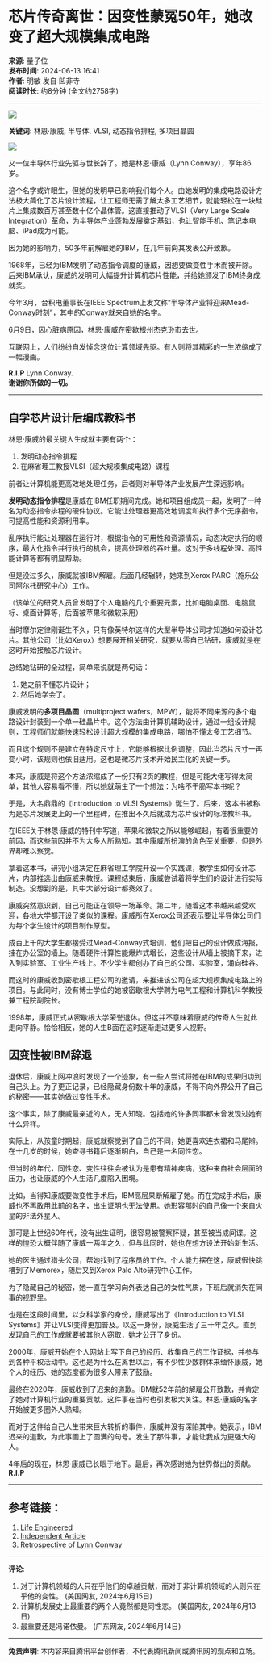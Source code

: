 # 芯片传奇离世：因变性蒙冤50年，她改变了超大规模集成电路

**来源**: 量子位  
**发布时间**: 2024-06-13 16:41  
**作者**: 明敏 发自 凹非寺  
**阅读时长**: 约8分钟 (全文约2758字)  

---

![](https://inews.gtimg.com/newsapp_bt/0/0522140926837_6113/0)

**关键词**: 林恩·康威, 半导体, VLSI, 动态指令排程, 多项目晶圆

![](https://inews.gtimg.com/newsapp_bt/0/1114125652443_8907/0)

又一位半导体行业先驱与世长辞了。她是林恩·康威（Lynn Conway），享年86岁。

这个名字或许眼生，但她的发明早已影响我们每个人。由她发明的集成电路设计方法极大简化了芯片设计流程，让工程师无需了解太多工艺细节，就能轻松在一块硅片上集成数百万甚至数十亿个晶体管。这直接推动了VLSI（Very Large Scale Integration）革命，为半导体产业蓬勃发展奠定基础，也让智能手机、笔记本电脑、iPad成为可能。

因为她的影响力，50多年前解雇她的IBM，在几年前向其发表公开致歉。

1968年，已经为IBM发明了动态指令调度的康威，因想要做变性手术而被开除。后来IBM承认，康威的发明可大幅提升计算机芯片性能，并给她颁发了IBM终身成就奖。

今年3月，台积电董事长在IEEE Spectrum上发文称“半导体产业将迎来Mead-Conway时刻”，其中的Conway就来自她的名字。

6月9日，因心脏病原因，林恩·康威在密歇根州杰克逊市去世。

互联网上，人们纷纷自发悼念这位计算领域先驱。有人则将其精彩的一生浓缩成了一幅漫画。

**R.I.P** Lynn Conway.  
**谢谢你所做的一切。**

---

## 自学芯片设计后编成教科书

林恩·康威的最关键人生成就主要有两个：
1. 发明动态指令排程
2. 在麻省理工教授VLSI（超大规模集成电路）课程

前者让计算机能更高效地处理任务，后者则对半导体产业发展产生深远影响。

**发明动态指令排程**是康威在IBM任职期间完成。她和项目组成员一起，发明了一种名为动态指令排程的硬件协议。它能让处理器更高效地调度和执行多个无序指令，可提高性能和资源利用率。

乱序执行能让处理器在运行时，根据指令的可用性和资源情况，动态决定执行的顺序，最大化指令并行执行的机会，提高处理器的吞吐量。这对于多线程处理、高性能计算等都有明显帮助。

但是没过多久，康威就被IBM解雇。后面几经辗转，她来到Xerox PARC（施乐公司阿尔托研究中心）工作。

（该单位的研究人员曾发明了个人电脑的几个重要元素，比如电脑桌面、电脑鼠标、桌面计算等，后面被苹果和微软采用）

当时摩尔定律刚诞生不久，只有像英特尔这样的大型半导体公司才知道如何设计芯片。其他公司（比如Xerox）想要展开相关研究，就要从零自己钻研，康威就是在这时开始接触芯片设计。

总结她钻研的全过程，简单来说就是两句话：
1. 她之前不懂芯片设计；
2. 然后她学会了。

康威发明的**多项目晶圆**（multiproject wafers，MPW），能将不同来源的多个电路设计封装到一个单一硅晶片中。这个方法由计算机辅助设计，通过一组设计规则，工程师们就能快速轻松设计超大规模的集成电路，哪怕不懂太多工艺细节。

而且这个规则不是建立在特定尺寸上，它能够根据比例调整，因此当芯片尺寸一再变小时，该规则也依旧适用。这也是微芯片技术开始民主化的关键一步。

本来，康威是将这个方法浓缩成了一份只有2页的教程，但是可能大佬写得太简单，其他人容易看不懂，所以她就萌生了一个想法：为啥不干脆写本书呢？

于是，大名鼎鼎的《Introduction to VLSI Systems》诞生了。后来，这本书被称为是芯片发展史上的一个里程碑，在推出不久后就成为芯片设计的标准教科书。

在IEEE关于林恩·康威的特刊中写道，苹果和微软之所以能够崛起，有着很重要的前因，而这些前因并不为大多人所熟知。其中康威所扮演的角色至关重要，但是外界却难以察觉。

拿着这本书，研究小组决定在麻省理工学院开设一个实践课，教学生如何设计芯片，内部推选出由康威来教授。课程结束后，康威尝试着将学生们的设计进行实际制造。没想到的是，其中大部分设计都奏效了。

康威突然意识到，自己可能正在领导一场革命。第二年，随着这本书越来越受欢迎，各地大学都开设了类似的课程。康威所在Xerox公司还表示要让半导体公司们为每个学生设计的项目制作原型。

成百上千的大学生都接受过Mead-Conway式培训，他们把自己的设计做成海报，挂在办公室的墙上。随着硬件计算性能爆炸式增长，这些设计从墙上被摘下来，进入到实验室、工业生产线上。不少学生都创办了自己的公司、实验室，涌向硅谷。

而这时的康威收到密歇根工程公司的邀请，来推进该公司在超大规模集成电路上的项目。与此同时，没有博士学位的她被密歇根大学聘为电气工程和计算机科学教授兼工程院副院长。

1998年，康威正式从密歇根大学荣誉退休。但这并不意味着康威的传奇人生就此走向平静。恰恰相反，她的人生B面在这时逐渐走进更多人视野。

## 因变性被IBM辞退

退休后，康威上网冲浪时发现了一个迹象，有一些人尝试将她在IBM的成果归功到自己头上。为了更正记录，已经隐藏身份数十年的康威，不得不向外界公开了自己的秘密——其实她做过变性手术。

这个事实，除了康威最亲近的人，无人知晓。包括她的许多同事都未曾发现过她有什么异样。

实际上，从孩童时期起，康威就察觉到了自己的不同，她更喜欢连衣裙和马尾辫。在十几岁的时候，她查寻书籍后逐渐明白，自己是一名同性恋。

但当时的年代，同性恋、变性往往会被认为是患有精神疾病，这种来自社会层面的压力，也让康威的个人生活几度陷入困境。

比如，当得知康威要做变性手术后，IBM高层果断解雇了她。而在完成手术后，康威也不再敢用此前的名字，出生证明也无法使用。她形容那时的自己像一个来自火星的非法外星人。

那可是上世纪60年代，没有出生证明，很容易被警察怀疑，甚至被当成间谍。这样的惶恐大概伴随了康威一两年之久，但与此同时，她也在想方设法开始新生活。

她的医生通过猎头公司，帮她找到了程序员的工作。个人能力摆在这，康威很快跳槽到了Memorex，随后又到Xerox Palo Alto研究中心工作。

为了隐藏自己的秘密，她一直在学习向外表达自己的女性气质，下班后就消失在同事的视野里。

也是在这段时间里，以女科学家的身份，康威写出了《Introduction to VLSI Systems》并让VLSI变得更加普及。以这一身份，康威生活了三十年之久。直到发现自己的工作成就要被其他人窃取，她才公开了身份。

2000年，康威开始在个人网站上写下自己的经历、收集自己的工作证据，并参与到各种平权活动中。这也是为什么在离世以后，有不少性少数群体来缅怀康威，她个人的经历、她的态度都为很多人带来了鼓励。

最终在2020年，康威收到了迟来的道歉。IBM就52年前的解雇公开致歉，并肯定了她对计算机行业的重要贡献。这件事在当时也引发极大关注。林恩·康威的名字开始被更多圈外人熟知。

而对于这件给自己人生带来巨大转折的事件，康威并没有深陷其中。她表示，IBM迟来的道歉，为此事画上了圆满的句号。发生了那件事，才能让我成为更强大的人。

4年后的现在，林恩·康威已长眠于地下。最后，再次感谢她为世界做出的贡献。  
**R.I.P**

---

## 参考链接：

1. [Life Engineered](https://news.engin.umich.edu/2014/10/life-engineered/)
2. [Independent Article](https://www.independent.co.uk/news/world/americas/iphone-science-trans-woman-lynn-conway-b2458269.html)
3. [Retrospective of Lynn Conway](https://web.archive.org/web/20240309142149/https://ai.eecs.umich.edu/people/conway/RetrospectiveT.html)

---

**评论**:  
1. 对于计算机领域的人只在乎他们的卓越贡献，而对于非计算机领域的人则只在乎他的变性。 (美国网友, 2024年6月15日)
2. 计算机发展史上最重要的两个人竟然都是同性恋。 (美国网友, 2024年6月13日)
3. 最重要还是冯诺依曼。 (广东网友, 2024年6月14日)

---

**免责声明**: 本内容来自腾讯平台创作者，不代表腾讯新闻或腾讯网的观点和立场。
<!-- tcd_original_link https://news.qq.com/rain/a/20240613A06BD300 -->

